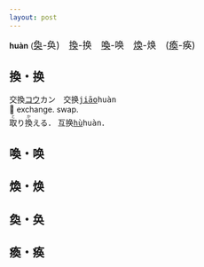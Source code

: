 ```yaml
---
layout: post
---
```


**huàn** (<big>[奐]({{site.url}}{{page.url}}#奐・奂)-奂)　[換]({{site.url}}{{page.url}}#換・换)-换　[喚]({{site.url}}{{page.url}}#喚・唤)-唤　[煥]({{site.url}}{{page.url}}#煥・焕)-焕　([瘓]({{site.url}}{{page.url}}#瘓・痪)-痪)</big>

## 換・换

交換<tt>[コウ]()カン</tt>　交换<tt>[jiāo]()huàn</tt>　  
💱 exchange. swap.   
<ruby>取<rt>と</rt></ruby>り<ruby>換<rt>か</rt></ruby>える．   互换<tt>[hù]()huàn</tt>．







## 喚・唤

## 煥・焕

## 奐・奂

## 瘓・痪
